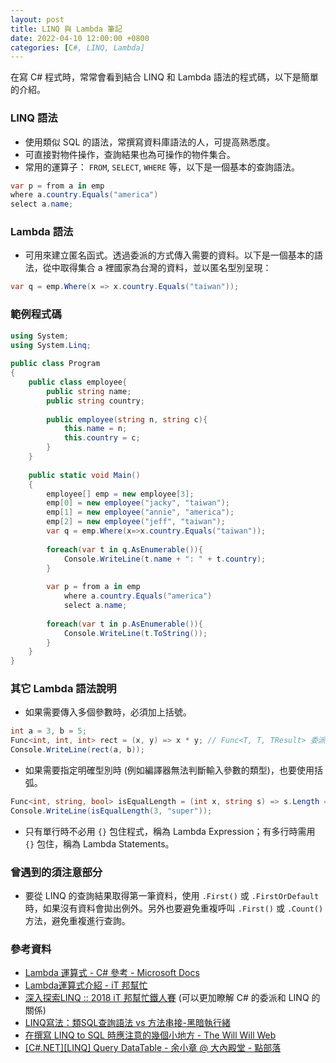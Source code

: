 ```yaml
---
layout: post
title: LINQ 與 Lambda 筆記
date: 2022-04-10 12:00:00 +0800
categories: [C#, LINQ, Lambda]
---
```


在寫 C# 程式時，常常會看到結合 LINQ 和 Lambda 語法的程式碼，以下是簡單的介紹。

### LINQ 語法

- 使用類似 SQL 的語法，常撰寫資料庫語法的人，可提高熟悉度。
- 可直接對物件操作，查詢結果也為可操作的物件集合。
- 常用的運算子： `FROM`, `SELECT`, `WHERE` 等，以下是一個基本的查詢語法。

``` csharp
var p = from a in emp
where a.country.Equals("america")
select a.name;
```


### Lambda 語法

- 可用來建立匿名函式。透過委派的方式傳入需要的資料。以下是一個基本的語法，從中取得集合 a 裡國家為台灣的資料，並以匿名型別呈現：

``` csharp
var q = emp.Where(x => x.country.Equals("taiwan"));
```

### 範例程式碼

``` csharp
using System;
using System.Linq;
					
public class Program
{
	public class employee{
		public string name;
		public string country;
		
		public employee(string n, string c){
			this.name = n;
			this.country = c;
		}
	}
	
	public static void Main()
	{
		employee[] emp = new employee[3];
		emp[0] = new employee("jacky", "taiwan");
		emp[1] = new employee("annie", "america");
		emp[2] = new employee("jeff", "taiwan");
		var q = emp.Where(x=>x.country.Equals("taiwan"));
		
		foreach(var t in q.AsEnumerable()){
			Console.WriteLine(t.name + ": " + t.country);
		}
		
		var p = from a in emp
			where a.country.Equals("america")
			select a.name;
		
		foreach(var t in p.AsEnumerable()){
			Console.WriteLine(t.ToString());
		}
	}
}
```

### 其它 Lambda 語法說明

- 如果需要傳入多個參數時，必須加上括號。

``` csharp
int a = 3, b = 5;
Func<int, int, int> rect = (x, y) => x * y; // Func<T, T, TResult> 委派
Console.WriteLine(rect(a, b));
```

- 如果需要指定明確型別時 (例如編譯器無法判斷輸入參數的類型)，也要使用括弧。

``` csharp
Func<int, string, bool> isEqualLength = (int x, string s) => s.Length == x; 
Console.WriteLine(isEqualLength(3, "super"));
```

- 只有單行時不必用 `{}` 包住程式，稱為 Lambda Expression；有多行時需用 `{}` 包住，稱為 Lambda Statements。

### 曾遇到的須注意部分

- 要從 LINQ 的查詢結果取得第一筆資料，使用 `.First()` 或 `.FirstOrDefault` 時，如果沒有資料會拋出例外。另外也要避免重複呼叫 `.First()` 或 `.Count()` 方法，避免重複進行查詢。

### 參考資料

- [Lambda 運算式 - C# 參考 - Microsoft Docs](https://docs.microsoft.com/zh-tw/dotnet/csharp/language-reference/operators/lambda-expressions)
- [Lambda運算式介紹 - iT 邦幫忙](https://ithelp.ithome.com.tw/articles/10193784)
- [深入探索LINQ :: 2018 iT 邦幫忙鐵人賽](https://ithelp.ithome.com.tw/users/20107789/ironman/1574) (可以更加瞭解 C# 的委派和 LINQ 的關係)
- [LINQ寫法：類SQL查詢語法 vs 方法串接-黑暗執行緒](https://blog.darkthread.net/blog/linq-sql-query-vs-methods/)
- [在撰寫 LINQ to SQL 時應注意的幾個小地方 - The Will Will Web](https://blog.miniasp.com/post/2008/05/16/Tips-and-Tricks-in-LINQ-to-SQL-Coding)
- [[C#.NET][LINQ] Query DataTable - 余小章 @ 大內殿堂 - 點部落](https://dotblogs.com.tw/yc421206/2014/07/14/145944)